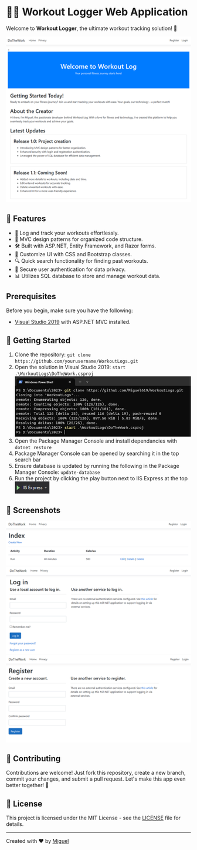 # 🏋️‍♀️ Workout Logger Web Application

Welcome to **Workout Logger**, the ultimate workout tracking solution! 🚀

![Workout Logger Preview](workout-logger-preview.png)

## 🌟 Features

- 💪 Log and track your workouts effortlessly.
- 🎯 MVC design patterns for organized code structure.
- 🛠️ Built with ASP.NET, Entity Framework, and Razor forms.
- 🎨 Customize UI with CSS and Bootstrap classes.
- 🔍 Quick search functionality for finding past workouts.
- 🔐 Secure user authentication for data privacy.
- 📊 Utilizes SQL database to store and manage workout data.

## Prerequisites

Before you begin, make sure you have the following:

- [Visual Studio 2019](https://visualstudio.microsoft.com/vs/) with ASP.NET MVC installed.

## 🚀 Getting Started

1. Clone the repository: `git clone https://github.com/yourusername/WorkoutLogs.git`
2. Open the solution in Visual Studio 2019: `start .\WorkoutLogs\DoTheWork.csproj`
![Screenshot Clone](Screenshots/clone.png)
3. Open the Package Manager Console and install dependancies with `dotnet restore`
4. Package Manager Console can be opened by searching it in the top search bar
5. Ensure database is updated by running the following in the Package Manager Console: `update-database`
6. Run the project by clicking the play button next to IIS Express at the top
![Screenshot IIS](Screenshots/IIS.png)
   

## 📸 Screenshots

![Screenshot 1](Screenshots/screenshot1.png)
![Screenshot 2](Screenshots/screenshot2.png)
![Screenshot 3](Screenshots/screenshot3.png)

## 🤝 Contributing

Contributions are welcome! Just fork this repository, create a new branch, commit your changes, and submit a pull request. Let's make this app even better together! 🤗

## 📝 License

This project is licensed under the MIT License - see the [LICENSE](LICENSE) file for details.

---

Created with ❤️ by [Miguel](https://github.com/Miguel619)

